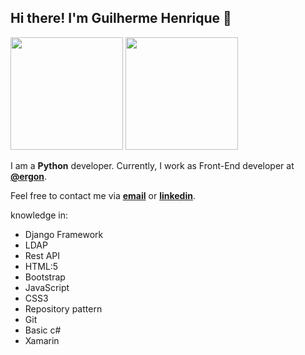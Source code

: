 <!-- ### Olá, bem-vindo ao meu GitHub 👋

Sou um desenvolvedor Python com conhecimentos em:

* HTML:5
* Bootstrap
* JavaScript 
* CSS3
* Object Oriented Programming
* Repository pattern
* Python with Django Framework
* Git

Também tenho conhecimento em linguagens JavaScript, HTML e CSS.

No meu tempo livre gosto de:

🏋️ ir na academia malhar<br/>
:saxophone: tocar saxofone<br/>
:radio: ouvir notícias

> translating to english -->

<h2>Hi there! I'm Guilherme Henrique 👋</h2>

<div>
<img height="180em" src="https://github-readme-stats.vercel.app/api/top-langs/?username=guilhermehba&layout=compact&langs_count=7&theme=dracula"/>
<img height="180em" src="https://github-readme-stats.vercel.app/api?username=guilhermehba&show_icons=true&theme=dracula&include_all_commits=true&count_private=true"/>
</div>

I am a **Python** developer. Currently, I work as Front-End developer at **[@ergon](https://ergonsistemas.com.br/)**.

Feel free to contact me via **<a href="mailto:guilhermemalka6@gmail.com">email</a>** or **[linkedin](https://www.linkedin.com/in/guilherme-henrique-batista-ara%C3%BAjo/)**.

knowledge in:

* Django Framework
* LDAP
* Rest API
* HTML:5
* Bootstrap
* JavaScript 
* CSS3
* Repository pattern
* Git
* Basic c#
* Xamarin

<!--
**Guilhermehba/guilhermehba** is a ✨ _special_ ✨ repository because its `README.md` (this file) appears on your GitHub profile.

Here are some ideas to get you started:

- 🔭 I’m currently working on ...
- 🌱 I’m currently learning ...
- 👯 I’m looking to collaborate on ...
- 🤔 I’m looking for help with ...
- 💬 Ask me about ...
- 📫 How to reach me: ...
- 😄 Pronouns: ...
- ⚡ Fun fact: ...
-->
